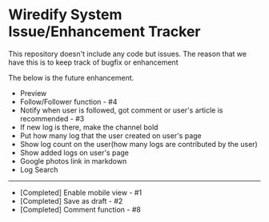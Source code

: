 # Wiredify System Issue/Enhancement Tracker

This repository doesn't include any code but issues.
The reason that we have this is to keep track of bugfix or enhancement

The below is the future enhancement.

* Preview
* Follow/Follower function - #4
* Notify when user is followed, got comment or user's article is recommended - #3
* If new log is there, make the channel bold
* Put how many log that the user created on user's page
* Show log count on the user(how many logs are contributed by the user)
* Show added logs on user's page
* Google photos link in markdown
* Log Search

---

* [Completed] Enable mobile view - #1
* [Completed] Save as draft - #2 
* [Completed] Comment function - #8




